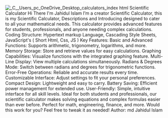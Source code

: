 ![_C__Users_pc_OneDrive_Desktop_calculators_index html](https://github.com/user-attachments/assets/801bbee9-6b00-4ef8-b7eb-045a360514ab)
Scientific Calculator 
Hi There I'm Jahidul Islam I’m a creator Scientific Calculator, this is my Scientific Calculator, Descriptions and Introducing designed to cater to all your mathematical needs. This calculator provides advanced features for students, professionals, and anyone needing complex calculations. 
Coding Structure: Hypertext markup Language, Cascading Style Sheets, JavaScript's ( Short Html, Css, JS )
Key Features:
Basic and Advanced Functions: Supports arithmetic, trigonometry, logarithms, and more.
Memory Storage: Store and retrieve values for easy calculations.
Graphing Capabilities: Visualize functions with the integrated graphing feature.
Multi-Line Display: View multiple calculations simultaneously.
Radians & Degrees Mode: Switch between radians and degrees for trigonometric functions.
Error-Free Operations: Reliable and accurate results every time.
Customizable Interface: Adjust settings to fit your personal preferences.
Compact Design: Lightweight and easy to carry.
Battery Saving: Efficient power management for extended use.
User-Friendly: Simple, intuitive interface for all skill levels.
Ideal for both students and professionals, our scientific calculator makes solving equations and complex formulas easier than ever before. Perfect for math, engineering, finance, and more.
Would this work for you? Feel free to tweak it as needed!
Author: md Jahidul Islam
